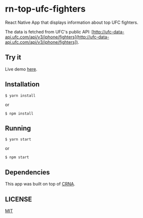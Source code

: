 # rn-top-ufc-fighters

React Native App that displays information about top UFC fighters.

The data is fetched from UFC's public API: [http://ufc-data-api.ufc.com/api/v3/iphone/fighters](http://ufc-data-api.ufc.com/api/v3/iphone/fighters]).

## Try it
Live demo [here](https://exp.host/@jgcmarins/top-ufc-fighters).

## Installation
```
$ yarn install
```
or
```
$ npm install
```

## Running
```
$ yarn start
```
or
```
$ npm start
```

## Dependencies
This app was built on top of [CRNA](https://github.com/react-community/create-react-native-app).

## LICENSE
[MIT](https://github.com/jgcmarins/rn-top-ufc-fighters/blob/master/LICENSE)
